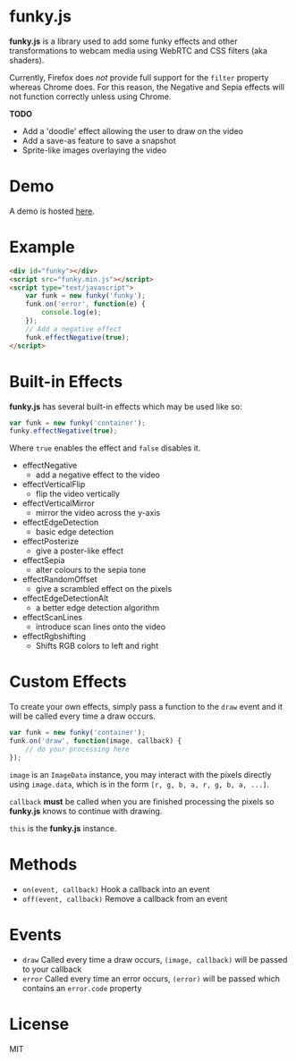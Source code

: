 funky.js
===

**funky.js** is a library used to add some funky effects and other transformations to webcam media using WebRTC and CSS filters (aka shaders).

Currently, Firefox does *not* provide full support for the `filter` property whereas Chrome does. For this reason, the Negative and Sepia effects will not function correctly unless using Chrome.

**TODO**

* Add a 'doodle' effect allowing the user to draw on the video
* Add a save-as feature to save a snapshot
* Sprite-like images overlaying the video

Demo
===

A demo is hosted [here](http://43081j.github.io/funky/).

Example
===

```html
<div id="funky"></div>
<script src="funky.min.js"></script>
<script type="text/javascript">
	var funk = new funky('funky');
	funk.on('error', function(e) {
		console.log(e);
	});
	// Add a negative effect
	funk.effectNegative(true);
</script>
```

Built-in Effects
===

**funky.js** has several built-in effects which may be used like so:

```javascript
var funk = new funky('container');
funky.effectNegative(true);
```

Where `true` enables the effect and `false` disables it.

* effectNegative
    * add a negative effect to the video
* effectVerticalFlip
    * flip the video vertically
* effectVerticalMirror
    * mirror the video across the y-axis
* effectEdgeDetection
    * basic edge detection
* effectPosterize
    * give a poster-like effect
* effectSepia
    * alter colours to the sepia tone
* effectRandomOffset
    * give a scrambled effect on the pixels
* effectEdgeDetectionAlt
    * a better edge detection algorithm
* effectScanLines
    * introduce scan lines onto the video
* effectRgbshifting
    * Shifts RGB colors to left and right

Custom Effects
===

To create your own effects, simply pass a function to the `draw` event and it will be called every time a draw occurs.

```javascript
var funk = new funky('container');
funk.on('draw', function(image, callback) {
	// do your processing here
});
```

`image` is an `ImageData` instance, you may interact with the pixels directly using `image.data`, which is in the form `[r, g, b, a, r, g, b, a, ...]`.

`callback` **must** be called when you are finished processing the pixels so **funky.js** knows to continue with drawing.

`this` is the **funky.js** instance.

Methods
===

* `on(event, callback)` Hook a callback into an event
* `off(event, callback)` Remove a callback from an event

Events
===

* `draw` Called every time a draw occurs, `(image, callback)` will be passed to your callback
* `error` Called every time an error occurs, `(error)` will be passed which contains an `error.code` property

License
===

MIT
